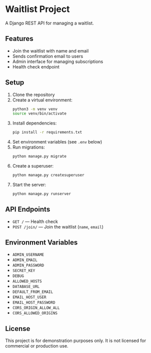 # Waitlist Project

A Django REST API for managing a waitlist.

## Features

- Join the waitlist with name and email
- Sends confirmation email to users
- Admin interface for managing subscriptions
- Health check endpoint

## Setup

1. Clone the repository
2. Create a virtual environment:
   ```sh
   python3 -m venv venv
   source venv/bin/activate
   ```
3. Install dependencies:
   ```sh
   pip install -r requirements.txt
   ```
4. Set environment variables (see `.env` below)
5. Run migrations:
   ```sh
   python manage.py migrate
   ```
6. Create a superuser:
   ```sh
   python manage.py createsuperuser
   ```
7. Start the server:
   ```sh
   python manage.py runserver
   ```

## API Endpoints

- `GET /` — Health check
- `POST /join/` — Join the waitlist (`name`, `email`)

## Environment Variables

- `ADMIN_USERNAME`
- `ADMIN_EMAIL`
- `ADMIN_PASSWORD`
- `SECRET_KEY`
- `DEBUG`
- `ALLOWED_HOSTS`
- `DATABASE_URL`
- `DEFAULT_FROM_EMAIL`
- `EMAIL_HOST_USER`
- `EMAIL_HOST_PASSWORD`
- `CORS_ORIGIN_ALLOW_ALL`
- `CORS_ALLOWED_ORIGINS`

## License

This project is for demonstration purposes only. It is not licensed for commercial or production use.
